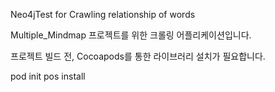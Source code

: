Neo4jTest for Crawling relationship of words

Multiple_Mindmap 프로젝트를 위한 크롤링 어플리케이션입니다.

프로젝트 빌드 전, Cocoapods를 통한 라이브러리 설치가 필요합니다.

pod init
pos install
